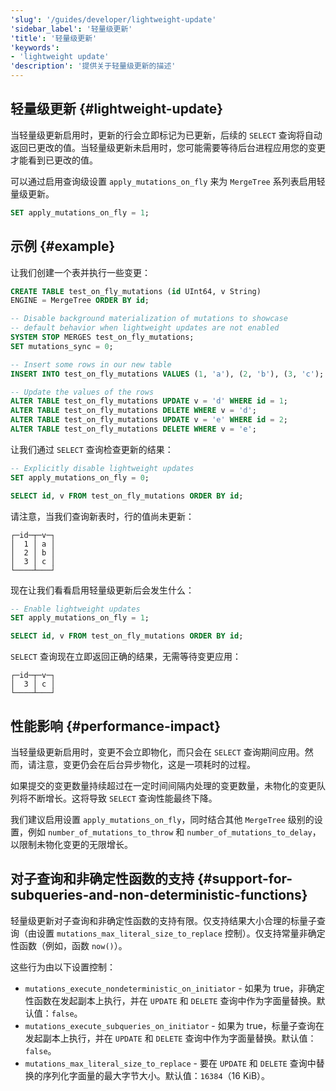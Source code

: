 ```yaml
---
'slug': '/guides/developer/lightweight-update'
'sidebar_label': '轻量级更新'
'title': '轻量级更新'
'keywords':
- 'lightweight update'
'description': '提供关于轻量级更新的描述'
---
```


## 轻量级更新 {#lightweight-update}

当轻量级更新启用时，更新的行会立即标记为已更新，后续的 `SELECT` 查询将自动返回已更改的值。当轻量级更新未启用时，您可能需要等待后台进程应用您的变更才能看到已更改的值。

可以通过启用查询级设置 `apply_mutations_on_fly` 来为 `MergeTree` 系列表启用轻量级更新。

```sql
SET apply_mutations_on_fly = 1;
```

## 示例 {#example}

让我们创建一个表并执行一些变更：
```sql
CREATE TABLE test_on_fly_mutations (id UInt64, v String)
ENGINE = MergeTree ORDER BY id;

-- Disable background materialization of mutations to showcase
-- default behavior when lightweight updates are not enabled
SYSTEM STOP MERGES test_on_fly_mutations;
SET mutations_sync = 0;

-- Insert some rows in our new table
INSERT INTO test_on_fly_mutations VALUES (1, 'a'), (2, 'b'), (3, 'c');

-- Update the values of the rows
ALTER TABLE test_on_fly_mutations UPDATE v = 'd' WHERE id = 1;
ALTER TABLE test_on_fly_mutations DELETE WHERE v = 'd';
ALTER TABLE test_on_fly_mutations UPDATE v = 'e' WHERE id = 2;
ALTER TABLE test_on_fly_mutations DELETE WHERE v = 'e';
```

让我们通过 `SELECT` 查询检查更新的结果：
```sql
-- Explicitly disable lightweight updates
SET apply_mutations_on_fly = 0;

SELECT id, v FROM test_on_fly_mutations ORDER BY id;
```

请注意，当我们查询新表时，行的值尚未更新：

```response
┌─id─┬─v─┐
│  1 │ a │
│  2 │ b │
│  3 │ c │
└────┴───┘
```

现在让我们看看启用轻量级更新后会发生什么：

```sql
-- Enable lightweight updates
SET apply_mutations_on_fly = 1;

SELECT id, v FROM test_on_fly_mutations ORDER BY id;
```

`SELECT` 查询现在立即返回正确的结果，无需等待变更应用：

```response
┌─id─┬─v─┐
│  3 │ c │
└────┴───┘
```

## 性能影响 {#performance-impact}

当轻量级更新启用时，变更不会立即物化，而只会在 `SELECT` 查询期间应用。然而，请注意，变更仍会在后台异步物化，这是一项耗时的过程。

如果提交的变更数量持续超过在一定时间间隔内处理的变更数量，未物化的变更队列将不断增长。这将导致 `SELECT` 查询性能最终下降。

我们建议启用设置 `apply_mutations_on_fly`，同时结合其他 `MergeTree` 级别的设置，例如 `number_of_mutations_to_throw` 和 `number_of_mutations_to_delay`，以限制未物化变更的无限增长。

## 对子查询和非确定性函数的支持 {#support-for-subqueries-and-non-deterministic-functions}

轻量级更新对子查询和非确定性函数的支持有限。仅支持结果大小合理的标量子查询（由设置 `mutations_max_literal_size_to_replace` 控制）。仅支持常量非确定性函数（例如，函数 `now()`）。

这些行为由以下设置控制：

- `mutations_execute_nondeterministic_on_initiator` - 如果为 true，非确定性函数在发起副本上执行，并在 `UPDATE` 和 `DELETE` 查询中作为字面量替换。默认值：`false`。
- `mutations_execute_subqueries_on_initiator` - 如果为 true，标量子查询在发起副本上执行，并在 `UPDATE` 和 `DELETE` 查询中作为字面量替换。默认值：`false`。
- `mutations_max_literal_size_to_replace` - 要在 `UPDATE` 和 `DELETE` 查询中替换的序列化字面量的最大字节大小。默认值：`16384`（16 KiB）。
